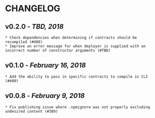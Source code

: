 # CHANGELOG

## v0.2.0 - _TBD, 2018_

    * Check dependencies when determining if contracts should be recompiled (#408)
    * Improve an error message for when deployer is supplied with an incorrect number of constructor arguments (#TBD)

## v0.1.0 - _February 16, 2018_

    * Add the ability to pass in specific contracts to compile in CLI (#400)

## v0.0.8 - _February 9, 2018_

    * Fix publishing issue where .npmignore was not properly excluding undesired content (#389)
